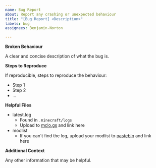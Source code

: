```yaml
---
name: Bug Report
about: Report any crashing or unexpected behaviour
title: "[Bug Report] <Description>"
labels: bug
assignees: Benjamin-Norton

---
```


**Broken Behaviour**

A clear and concise description of what the bug is.

**Steps to Reproduce**

If reproducible, steps to reproduce the behaviour:
- Step 1
- Step 2
- ...

**Helpful Files**

- latest.log
  - Found in `.minecraft/logs`
  - Upload to [mclo.gs](https://mclo.gs/) and link here
- modlist
  - If you can't find the log, upload your modlist to [pastebin](https://pastebin.com/) and link here

**Additional Context**

Any other information that may be helpful.